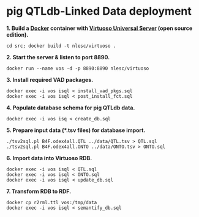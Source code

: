 # pig QTLdb-Linked Data deployment

**1. Build a [Docker](https://www.docker.com/) container with [Virtuoso Universal Server](http://virtuoso.openlinksw.com/) (open source edition).**

`cd src; docker build -t nlesc/virtuoso .`

**2. Start the server & listen to port 8890.**

`docker run --name vos -d -p 8890:8890 nlesc/virtuoso`

**3. Install required VAD packages.**

<pre><code>docker exec -i vos isql < install_vad_pkgs.sql
docker exec -i vos isql < post_install_fct.sql</code></pre>

**4. Populate database schema for pig QTLdb data.**

`docker exec -i vos isq < create_db.sql`

**5. Prepare input data (*.tsv files) for database import.**

<pre><code>./tsv2sql.pl B4F.odex4all.QTL ../data/QTL.tsv > QTL.sql
./tsv2sql.pl B4F.odex4all.ONTO ../data/ONTO.tsv > ONTO.sql
</code></pre>

**6. Import data into Virtuoso RDB.**

<pre><code>docker exec -i vos isql < QTL.sql
docker exec -i vos isql < ONTO.sql
docker exec -i vos isql < update_db.sql
</code></pre>

**7. Transform RDB to RDF.**

<pre><code>docker cp r2rml.ttl vos:/tmp/data
docker exec -i vos isql < semantify_db.sql
</code></pre>
